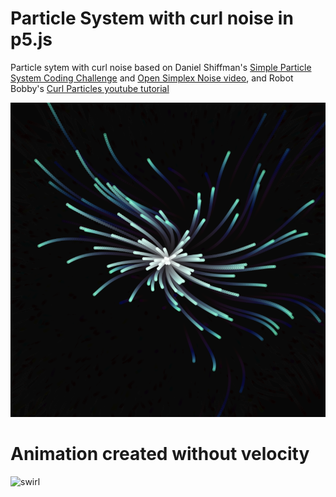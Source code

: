 # Particle System with curl noise in p5.js

Particle sytem with curl noise based on Daniel Shiffman's [Simple Particle System Coding Challenge](https://thecodingtrain.com/challenges/78-simple-particle-system) and [Open Simplex Noise video](), and Robot Bobby's [Curl Particles youtube tutorial](https://www.youtube.com/watch?v=gvMNixP1S5o)

![](assets/curl.png)

# Animation created without velocity
![swirl](https://github.com/kfahn22/noise/assets/65121394/68503ea2-0cd2-4b9f-948a-5a9bfa338f0d)
